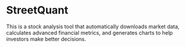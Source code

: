 # StreetQuant
This is a stock analysis tool that automatically downloads market data, calculates advanced financial metrics, and generates charts to help investors make better decisions.
